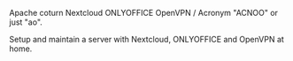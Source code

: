 Apache coturn Nextcloud ONLYOFFICE OpenVPN / Acronym "ACNOO" or just "ao".

Setup and maintain a server with Nextcloud, ONLYOFFICE and OpenVPN at home.